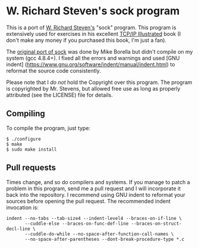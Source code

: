 # W. Richard Steven's sock program

This is a port of [W. Richard Steven's](https://www.wikiwand.com/en/W._Richard_Stevens)
"sock" program. This program is extensively used for exercises in his excellent
[TCP/IP Illustrated](https://www.amazon.com/TCP-Illustrated-Protocols-Addison-Wesley-Professional/dp/0321336313)
book (I don't make any money if you purchased this book, I'm just a fan).

The [original port of sock](http://ttcplinux.sourceforge.net/tools/tools.html)
was done by Mike Borella but didn't compile on my system (gcc 4.8.4+). I
fixed all the errors and warnings and used [GNU indent] (https://www.gnu.org/software/indent/manual/indent.html)
to reformat the source code consistently.

Please note that I *do not* hold the Copyright over this program. The program is copyrighted by Mr. Stevens, but
allowed free use as long as properly attributed (see the LICENSE) file for details.

## Compiling

To compile the program, just type:

```
$ ./configure
$ make
$ sudo make install
```

## Pull requests

Times change, and so do compilers and systems. If you manage to patch a problem
in this program, send me a pull request and I will incorporate it back into the
repository. I recommend using GNU indent to reformat your sources before
opening the pull request. The recommended indent invocation is:

```
indent --no-tabs --tab-size4 --indent-level4 --braces-on-if-line \
       --cuddle-else --braces-on-func-def-line --braces-on-struct-decl-line \
       --cuddle-do-while --no-space-after-function-call-names \ 
       --no-space-after-parentheses --dont-break-procedure-type *.c
```
